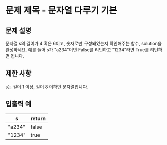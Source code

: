 # 문제 제목 - 문자열 다루기 기본
## 문제 설명
문자열 s의 길이가 4 혹은 6이고, 숫자로만 구성돼있는지 확인해주는 함수, solution을 완성하세요. 예를 들어 s가 "a234"이면 False를 리턴하고 "1234"라면 True를 리턴하면 됩니다.

## 제한 사항
s는 길이 1 이상, 길이 8 이하인 문자열입니다.
## 입출력 예
s	| return
---|---|
"a234"	| false
"1234"	| true
